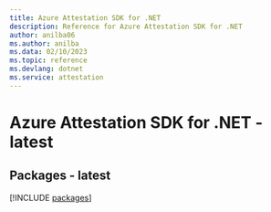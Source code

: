 ```yaml
---
title: Azure Attestation SDK for .NET
description: Reference for Azure Attestation SDK for .NET
author: anilba06
ms.author: anilba
ms.data: 02/10/2023
ms.topic: reference
ms.devlang: dotnet
ms.service: attestation
---
```

# Azure Attestation SDK for .NET - latest
## Packages - latest
[!INCLUDE [packages](attestation-index.md)]